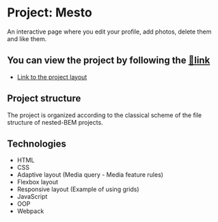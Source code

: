 # Project: Mesto
An interactive page where you edit your profile, add photos, delete them and like them.

## You can view the project by following the [:link:link](https://elndry.github.io/mesto/)
* [Link to the project layout](https://www.figma.com/file/2cn9N9jSkmxD84oJik7xL7/JavaScript.-Sprint-4?node-id=0%3A1)

## Project structure
The project is organized according to the classical scheme of the file structure of nested-BEM projects.

## Technologies
* HTML
* CSS
* Adaptive layout (Media query - Media feature rules)
* Flexbox layout
* Responsive layout (Example of using grids)
* JavaScript
* OOP
* Webpack
